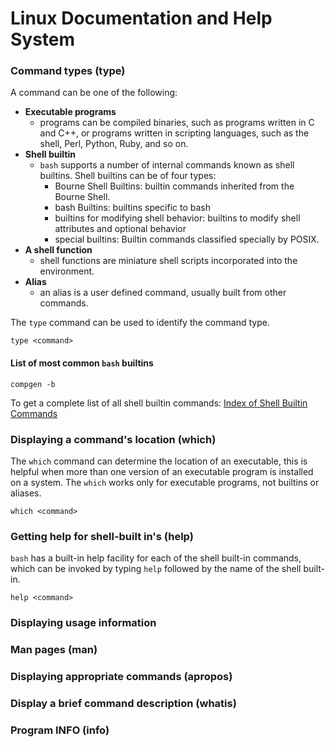 # Linux Documentation and Help System

### Command types (type)
A command can be one of the following:
* **Executable programs**
    * programs can be compiled binaries, such as programs written in C and C++, or programs written in scripting languages, such as the shell, Perl, Python, Ruby, and so on.
* **Shell builtin**
    * ```bash``` supports a number of internal commands known as shell builtins. Shell builtins can be of four types:
         * Bourne Shell Builtins: builtin commands inherited from the Bourne Shell.
         * bash Builtins: builtins specific to bash
         * builtins for modifying shell behavior: builtins to modify shell attributes and optional behavior
         * special builtins: Builtin commands classified specially by POSIX.
* **A shell function**
    * shell functions are miniature shell scripts incorporated into the environment.
* **Alias**
    * an alias is a user defined command, usually built from other commands.

The ```type``` command can be used to identify the command type.

```console
type <command>
```

#### List of most common ```bash``` builtins


```console
compgen -b
```

To get a complete list of all shell builtin commands:
[Index of Shell Builtin Commands](https://www.gnu.org/software/bash/manual/html_node/Builtin-Index.html#Builtin-Index)

### Displaying a command's location (which)
The ```which``` command can determine the location of an executable, this is helpful when more than one version of an executable program is installed on a system. The ```which``` works only for executable programs, not builtins or aliases.

```console
which <command>
```
### Getting help for shell-built in's (help)
```bash``` has a built-in help facility for each of the shell built-in commands, which can be invoked by typing ```help``` followed by the name of the shell built-in.

```console
help <command>
```


### Displaying usage information
### Man pages (man)
### Displaying appropriate commands (apropos)
### Display a brief command description (whatis)
### Program INFO (info)
